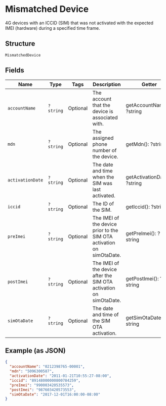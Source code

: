 
# Mismatched Device

4G devices with an ICCID (SIM) that was not activated with the expected IMEI (hardware) during a specified time frame.

## Structure

`MismatchedDevice`

## Fields

| Name | Type | Tags | Description | Getter | Setter |
|  --- | --- | --- | --- | --- | --- |
| `accountName` | `?string` | Optional | The account that the device is associated with. | getAccountName(): ?string | setAccountName(?string accountName): void |
| `mdn` | `?string` | Optional | The assigned phone number of the device. | getMdn(): ?string | setMdn(?string mdn): void |
| `activationDate` | `?string` | Optional | The date and time when the SIM was last activated. | getActivationDate(): ?string | setActivationDate(?string activationDate): void |
| `iccid` | `?string` | Optional | The ID of the SIM. | getIccid(): ?string | setIccid(?string iccid): void |
| `preImei` | `?string` | Optional | The IMEI of the device prior to the SIM OTA activation on simOtaDate. | getPreImei(): ?string | setPreImei(?string preImei): void |
| `postImei` | `?string` | Optional | The IMEI of the device after the SIM OTA activation on simOtaDate. | getPostImei(): ?string | setPostImei(?string postImei): void |
| `simOtaDate` | `?string` | Optional | The date and time of the SIM OTA activation. | getSimOtaDate(): ?string | setSimOtaDate(?string simOtaDate): void |

## Example (as JSON)

```json
{
  "accountName": "0212398765-00001",
  "mdn": "5096300587",
  "activationDate": "2011-01-21T10:55:27-08:00",
  "iccid": "89148000000800784259",
  "preImei": "990003420535573",
  "postImei": "987603420573553",
  "simOtaDate": "2017-12-01T16:00:00-08:00"
}
```


